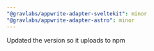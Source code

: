 ```yaml
---
"@gravlabs/appwrite-adapter-sveltekit": minor
"@gravlabs/appwrite-adapter-astro": minor
---
```


Updated the version so it uploads to npm
